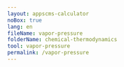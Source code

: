 ```yaml
---
layout: appscms-calculator
noBox: true
lang: en
fileName: vapor-pressure
folderName: chemical-thermodynamics
tool: vapor-pressure
permalink: /vapor-pressure
---
```

